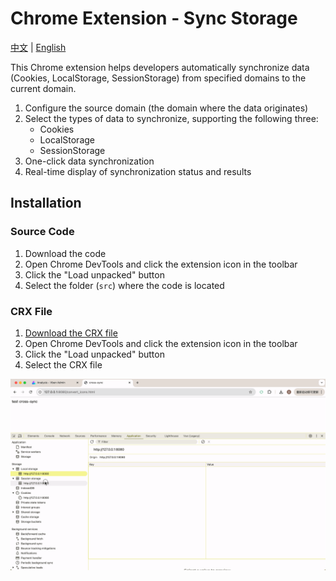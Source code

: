 # Chrome Extension - Sync Storage

[中文](README.md) | [English](README_en.md)

This Chrome extension helps developers automatically synchronize data (Cookies, LocalStorage, SessionStorage) from specified domains to the current domain.

1. Configure the source domain (the domain where the data originates)
2. Select the types of data to synchronize, supporting the following three:
   - Cookies
   - LocalStorage 
   - SessionStorage
3. One-click data synchronization
4. Real-time display of synchronization status and results

## Installation

### Source Code

1. Download the code
2. Open Chrome DevTools and click the extension icon in the toolbar
3. Click the "Load unpacked" button
4. Select the folder (`src`) where the code is located

### CRX File

1. [Download the CRX file](https://github.com/todrfu/sync-storage/actions/runs/13558338214)
2. Open Chrome DevTools and click the extension icon in the toolbar
3. Click the "Load unpacked" button
4. Select the CRX file


![](./demo.gif)